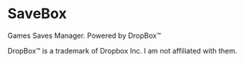 # SaveBox
Games Saves Manager. Powered by DropBox™

DropBox™ is a trademark of Dropbox Inc. I am not affiliated with them.
